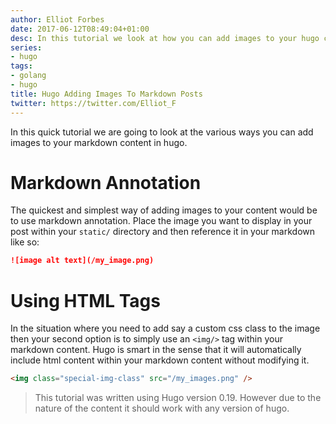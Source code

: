 ```yaml
---
author: Elliot Forbes
date: 2017-06-12T08:49:04+01:00
desc: In this tutorial we look at how you can add images to your hugo content pages
series:
- hugo
tags:
- golang
- hugo
title: Hugo Adding Images To Markdown Posts
twitter: https://twitter.com/Elliot_F
---
```


In this quick tutorial we are going to look at the various ways you can add images to your markdown content in hugo. 

# Markdown Annotation

The quickest and simplest way of adding images to your content would be to use markdown annotation. Place the image you want to display in your post within your `static/` directory and then reference it in your markdown like so:

```md
![image alt text](/my_image.png)
```

# Using HTML Tags

In the situation where you need to add say a custom css class to the image then your second option is to simply use an `<img/>` tag within your markdown content. Hugo is smart in the sense that it will automatically include html content within your markdown content without modifying it.

```html
<img class="special-img-class" src="/my_images.png" /> 
```

> This tutorial was written using Hugo version 0.19. However due to the nature of the content it should work with any version of hugo.